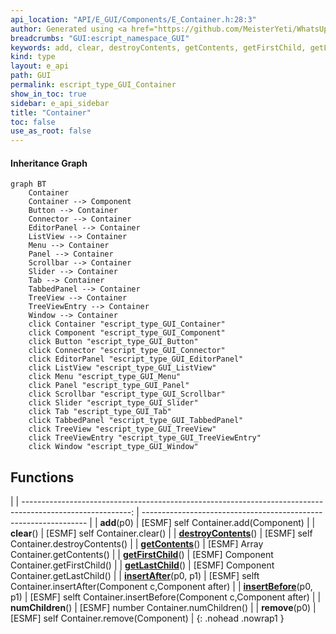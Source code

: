 ```yaml
---
api_location: "API/E_GUI/Components/E_Container.h:28:3"
author: Generated using <a href="https://github.com/MeisterYeti/WhatsUpDoc">WhatsUpDoc</a>
breadcrumbs: "GUI:escript_namespace_GUI"
keywords: add, clear, destroyContents, getContents, getFirstChild, getLastChild, insertAfter, insertBefore, numChildren, remove
kind: type
layout: e_api
path: GUI
permalink: escript_type_GUI_Container
show_in_toc: true
sidebar: e_api_sidebar
title: "Container"
toc: false
use_as_root: false
---
```


#### Inheritance Graph

```mermaid
graph BT
	Container
	Container --> Component
	Button --> Container
	Connector --> Container
	EditorPanel --> Container
	ListView --> Container
	Menu --> Container
	Panel --> Container
	Scrollbar --> Container
	Slider --> Container
	Tab --> Container
	TabbedPanel --> Container
	TreeView --> Container
	TreeViewEntry --> Container
	Window --> Container
	click Container "escript_type_GUI_Container"
	click Component "escript_type_GUI_Component"
	click Button "escript_type_GUI_Button"
	click Connector "escript_type_GUI_Connector"
	click EditorPanel "escript_type_GUI_EditorPanel"
	click ListView "escript_type_GUI_ListView"
	click Menu "escript_type_GUI_Menu"
	click Panel "escript_type_GUI_Panel"
	click Scrollbar "escript_type_GUI_Scrollbar"
	click Slider "escript_type_GUI_Slider"
	click Tab "escript_type_GUI_Tab"
	click TabbedPanel "escript_type_GUI_TabbedPanel"
	click TreeView "escript_type_GUI_TreeView"
	click TreeViewEntry "escript_type_GUI_TreeViewEntry"
	click Window "escript_type_GUI_Window"
```

## Functions

|
| ---------------------------------------------------------------------------------------------------------: | ---------------------------------------------------------------- | 
| **add**(p0)                                                                                                | [ESMF] self Container.add(Component)                             | 
| **clear**()                                                                                                | [ESMF] self Container.clear()                                    | 
| **[destroyContents](classGUI_1_1Container#classGUI_1_1Container_1a59368bd93f7014ab86c12bc8cba82bb8)**()    | [ESMF] self Container.destroyContents()                          | 
| **[getContents](classGUI_1_1Container#classGUI_1_1Container_1abd5207e58756304fc3bf382392855429)**()        | [ESMF] Array Container.getContents()                             | 
| **[getFirstChild](classGUI_1_1Container#classGUI_1_1Container_1a9e4a96a043b4f9073ab1f21d2cf9bae6)**()      | [ESMF] Component Container.getFirstChild()                       | 
| **[getLastChild](classGUI_1_1Container#classGUI_1_1Container_1ae343300d42499d6813ddc7d032298d1b)**()       | [ESMF] Component Container.getLastChild()                        | 
| **[insertAfter](classGUI_1_1Container#classGUI_1_1Container_1a1051041874c2529972b917b0b1ab1b71)**(p0, p1)  | [ESMF] selft Container.insertAfter(Component c,Component after)  | 
| **[insertBefore](classGUI_1_1Container#classGUI_1_1Container_1af838dd9e63990602eacd122b1d507b6a)**(p0, p1) | [ESMF] selft Container.insertBefore(Component c,Component after) | 
| **numChildren**()                                                                                          | [ESMF] number Container.numChildren()                            | 
| **remove**(p0)                                                                                             | [ESMF] self Container.remove(Component)                          | 
{: .nohead .nowrap1 }

